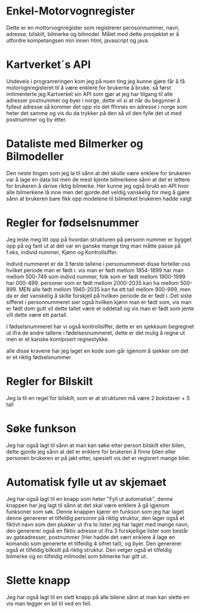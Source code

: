 # Enkel-Motorvognregister

Dette er en mottorvognregister som registrerer perosonnummer, navn, adresse, bilskilt, bilmerke og bilmodel. Målet med dette prosjektet er å utfordre kompetangsen min innen html, javascript og java. 

# Kartverket´s API

Undeveis i programeringen kom jeg på noen ting jeg kunne gjøre får å få motorognregisteret til å være enklere for brukerne å bruke. så først imlimenterte jeg Kartverket sin API som gjør at jeg har tilgang til alle adresser postnummer og byer i norge, dette vil si at når du begynner å fylleut adresse så kommer det opp vis det ffinnes en adresse i norge som heter det samme og vis du da trykker på den så vil den fylle det ut med postnummer og by etter. 

# Dataliste med Bilmerker og Bilmodeller

Den neste tingen som jeg la til sånn at det skulle være enklere for brukeren var å lage en data list men de mest kjente bilmerkene sånn at det er lettere for brukeren å skrive riktig bilmerke. Her kunne jeg også brukt en API hvor alle bilmerkene lå inne men det gjorde det veldig vanskelig for meg å gjøre sånn at brukeren bare fikk opp modelene til bilmerket brukeren hadde valgt

# Regler for fødselsnummer

Jeg leste meg litt opp på hvordan strukturen på personn nummer er bygget opp på og fant ut at det var en ganske mange ting man måtte passe på f.eks, individ nummer, Kjønn og Kontrollsiffer.

Individ nummeret er de 3 første tallene i personummeret disse forteller oss hvilket periode man er født i. vis man er født mellom 1854-1899 har man mellom 500-749 som indivd nummer, folk som er født mellom 1900-1999 har 000-499. personer som er født mellom 2000-2035 kan ha mellom 500-899. MEN alle født mellom 1940-2035 kan ha ett tall mellom 900-999, men da er det vanskelig å skille forskjell på hvilken periode de er født i. Det siste sifferet i personnummeret sier også hvilken kjønn man er født som, vis man er født dom gutt vil dette tallet være et oddetall og vis man er født som jente vill dette være ett partall.

I fødselsnummeret har vi også kontrollsiffer, dette er en sjekksum begregnet ut ifra de andre tallene i fødelsesnummeret, dette er det mulig å regne ut men er et kanske komlpisert regnestykke.

alle disse kravene har jeg laget en kode som går igjenom å sjekker om det er et riktig fødselsnummer

# Regler for Bilskilt

Jeg la til en regel for bilskilt, som er at strukturen må være 2 bokstaver + 5 tall

# Søke funkson

Jeg har også lagt til sånn at man kan søke etter person bilskilt eller bilen, dette gjorde jeg sånn at det er enklere for brukeren å finne bilen eller personen brukeren er på jakt etter, spesielt vis det er regisrert mange biler.

# Automatisk fylle ut av skjemaet

Jeg har også lagt til en knapp som heter "Fyll ut automatisk", denne knappen har jeg lagt til sånn at det skal være enklere å gå igjenom funksoner som søk. Denne knappen kjører en funkson som jeg har laget denne genererer et tilfeldig personnr på riktig struktur, den lager også et fiktivt navn som den plukker ut ifra to lister jeg har laget med mange navn, den genererer også en fiktiv adresse ut ifra 3 forskjellige lister som består av gateadresser, postnummer (Her hadde det vært enklere å lage en komando som genererte et tilfeldig 4 sifret tall), og byer. Den genererer også et tilfeldig bilksilt på riktig struktur. Den velger også et tilfeldig bilmerke og en tilfeldig milmodel som bilmerke har gitt ut.

# Slette knapp

Jeg har også lagt til en slett knapp på alle bilene sånn at man kan slette en vis man legger en bil til ved en feil.
